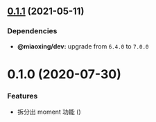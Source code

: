 ## [0.1.1](https://github.com/miaoxing/mxjs-moment/compare/v0.1.0...v0.1.1) (2021-05-11)





### Dependencies

* **@miaoxing/dev:** upgrade from `6.4.0` to `7.0.0`

# 0.1.0 (2020-07-30)


### Features

* 拆分出 moment 功能 ([](https://github.com/miaoxing/mxjs-moment/commit/))

